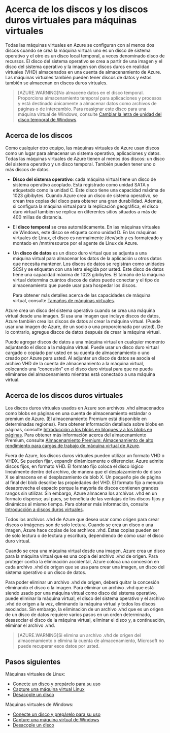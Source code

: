 <properties
	pageTitle="Acerca de los discos y los discos duros virtuales para máquinas virtuales"
	description="Conozca los aspectos básicos de los discos y los discos duros virtuales para las máquinas virtuales en Azure."
	services="virtual-machines"
	documentationCenter=""
	authors="KBDAzure"
	manager="timlt"
	editor="tysonn"
	tags="azure-resource-manager,azure-service-management"/>

<tags
	ms.service="virtual-machines"
	ms.workload="infrastructure-services"
	ms.tgt_pltfrm="na"
	ms.devlang="na"
	ms.topic="article"
	ms.date="06/30/2015"
	ms.author="kathydav"/>

# Acerca de los discos y los discos duros virtuales para máquinas virtuales

Todas las máquinas virtuales en Azure se configuran con al menos dos discos cuando se crea la máquina virtual: uno es un disco de sistema operativo y el otro es un disco local temporal, a veces denominado disco de recursos. El disco del sistema operativo se crea a partir de una imagen y el disco del sistema operativo y la imagen son discos duros en realidad virtuales (VHD) almacenados en una cuenta de almacenamiento de Azure. Las máquinas virtuales también pueden tener discos de datos y estos también se almacenan en discos duros virtuales.

>[AZURE.WARNING]No almacene datos en el disco temporal. Proporciona almacenamiento temporal para aplicaciones y procesos y está destinado únicamente a almacenar datos como archivos de páginas o de intercambio. Para reasignar este disco para una máquina virtual de Windows, consulte [Cambiar la letra de unidad del disco temporal de Windows](virtual-machines-windows-change-drive-letter.md).

## Acerca de los discos

Como cualquier otro equipo, las máquinas virtuales de Azure usan discos como un lugar para almacenar un sistema operativo, aplicaciones y datos. Todas las máquinas virtuales de Azure tienen al menos dos discos: un disco del sistema operativo y un disco temporal. También pueden tener uno o más discos de datos.

- **Disco del sistema operativo**: cada máquina virtual tiene un disco de sistema operativo acoplado. Está registrado como unidad SATA y etiquetado como la unidad C. Este disco tiene una capacidad máxima de 1023 gibibytes. Cuando Azure crea un disco de sistema operativo, se crean tres copias del disco para obtener una gran durabilidad. Además, si configura la máquina virtual para la replicación geográfica, el disco duro virtual también se replica en diferentes sitios situados a más de 400 millas de distancia.
- El **disco temporal** se crea automáticamente. En las máquinas virtuales de Windows, este disco se etiqueta como unidad D. En las máquinas virtuales de Linux, el disco es normalmente /dev/sdb y es formateado y montado en /mnt/resource por el agente de Linux de Azure.
- Un **disco de datos** es un disco duro virtual que se adjunta a una máquina virtual para almacenar los datos de la aplicación u otros datos que necesita mantener. Los discos de datos se registran como unidades SCSI y se etiquetan con una letra elegida por usted. Este disco de datos tiene una capacidad máxima de 1023 gibibytes. El tamaño de la máquina virtual determina cuántos discos de datos puede conectar y el tipo de almacenamiento que puede usar para hospedar los discos.

	Para obtener más detalles acerca de las capacidades de máquina virtual, consulte [Tamaños de máquinas virtuales](virtual-machines-size-specs.md).

Azure crea un disco del sistema operativo cuando se crea una máquina virtual desde una imagen. Si usa una imagen que incluye discos de datos, Azure también crea los discos de datos al crear la máquina virtual. (Puede usar una imagen de Azure, de un socio o una proporcionada por usted). De lo contrario, agregue discos de datos después de crear la máquina virtual.

Puede agregar discos de datos a una máquina virtual en cualquier momento adjuntando el disco a la máquina virtual. Puede usar un disco duro virtual cargado o copiado por usted en su cuenta de almacenamiento o uno creado por Azure para usted. Al adjuntar un disco de datos se asocia el archivo VHD de la cuenta de almacenamiento a la máquina virtual, colocando una “concesión” en el disco duro virtual para que no pueda eliminarse del almacenamiento mientras está conectado a una máquina virtual.

## Acerca de los discos duros virtuales

Los discos duros virtuales usados en Azure son archivos .vhd almacenados como blobs en páginas en una cuenta de almacenamiento estándar o premium de Azure. (El almacenamiento Premium está disponible en determinadas regiones). Para obtener información detallada sobre blobs en páginas, consulte [Introducción a los blobs en bloques y a los blobs en páginas](https://msdn.microsoft.com/library/ee691964.aspx). Para obtener más información acerca del almacenamiento Premium, consulte [Almacenamiento Premium: Almacenamiento de alto rendimiento para cargas de trabajo de máquina virtual de Azure](../storage-premium-storage-preview-portal.md).

Fuera de Azure, los discos duros virtuales pueden utilizar un formato VHD o VHDX. Se pueden fijar, expandir dinámicamente o diferenciar. Azure admite discos fijos, en formato VHD. El formato fijo coloca el disco lógico linealmente dentro del archivo, de manera que el desplazamiento de disco X se almacena en el desplazamiento de blob X. Un pequeño pie de página al final del blob describe las propiedades del VHD. El formato fijo a menudo desaprovecha el espacio porque la mayoría de discos contienen grandes rangos sin utilizar. Sin embargo, Azure almacena los archivos .vhd en un formato disperso; así pues, se beneficia de las ventajas de los discos fijos y dinámicos al mismo tiempo. Para obtener más información, consulte [Introducción a discos duros virtuales](https://technet.microsoft.com/library/dd979539.aspx).

Todos los archivos .vhd de Azure que desea usar como origen para crear discos o imágenes son de solo lectura. Cuando se crea un disco o una imagen, Azure hace copias de los archivos .vhd. Estas copias pueden ser de solo lectura o de lectura y escritura, dependiendo de cómo usar el disco duro virtual.

 Cuando se crea una máquina virtual desde una imagen, Azure crea un disco para la máquina virtual que es una copia del archivo .vhd de origen. Para proteger contra la eliminación accidental, Azure coloca una concesión en cada archivo .vhd de origen que se usa para crear una imagen, un disco del sistema operativo o un disco de datos.

Para poder eliminar un archivo .vhd de origen, deberá quitar la concesión eliminando el disco o la imagen. Para eliminar un archivo .vhd que está siendo usado por una máquina virtual como disco del sistema operativo, puede eliminar la máquina virtual, el disco del sistema operativo y el archivo .vhd de origen a la vez, eliminando la máquina virtual y todos los discos asociados. Sin embargo, la eliminación de un archivo .vhd que es un origen de un disco de datos requiere varios pasos en un orden determinado, desasociar el disco de la máquina virtual, eliminar el disco y, a continuación, eliminar el archivo .vhd.

>[AZURE.WARNING]Si elimina un archivo .vhd de origen del almacenamiento o elimina la cuenta de almacenamiento, Microsoft no puede recuperar esos datos por usted.

## Pasos siguientes

Máquinas virtuales de Linux:

-  [Conecte un disco y prepárelo para su uso](virtual-machines-linux-how-to-attach-disk.md)
-  [Capture una máquina virtual Linux](virtual-machines-linux-capture-image.md)
-  [Desacople un disco](virtual-machines-linux-how-to-detach-disk.md)

Máquinas virtuales de Windows:

-  [Conecte un disco y prepárelo para su uso](storage-windows-attach-disk.md)
-  [Capture una máquina virtual de Windows](virtual-machines-capture-image-windows-server.md)
-  [Desacople un disco](storage-windows-detach-disk.md)

<!---HONumber=August15_HO6-->